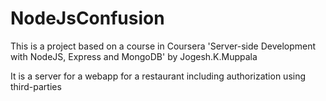 # NodeJsConfusion

This is a project based on a course in Coursera 'Server-side Development with NodeJS, Express and MongoDB' by Jogesh.K.Muppala

It is a server for a webapp for a restaurant including authorization using third-parties
